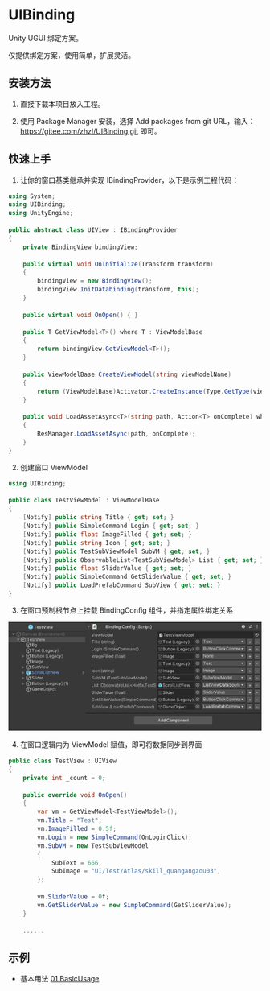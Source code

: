 # UIBinding

Unity UGUI 绑定方案。

仅提供绑定方案，使用简单，扩展灵活。

## 安装方法

1. 直接下载本项目放入工程。

2. 使用 Package Manager 安装，选择 Add packages from git URL，输入：https://gitee.com/zhzl/UIBinding.git 即可。

## 快速上手

1. 让你的窗口基类继承并实现 IBindingProvider，以下是示例工程代码：

``` csharp
using System;
using UIBinding;
using UnityEngine;

public abstract class UIView : IBindingProvider
{
    private BindingView bindingView;

    public virtual void OnInitialize(Transform transform)
    {
        bindingView = new BindingView();
        bindingView.InitDatabinding(transform, this);
    }

    public virtual void OnOpen() { }

    public T GetViewModel<T>() where T : ViewModelBase
    {
        return bindingView.GetViewModel<T>();
    }

    public ViewModelBase CreateViewModel(string viewModelName)
    {
        return (ViewModelBase)Activator.CreateInstance(Type.GetType(viewModelName));
    }

    public void LoadAssetAsync<T>(string path, Action<T> onComplete) where T : UnityEngine.Object
    {
        ResManager.LoadAssetAsync(path, onComplete);
    }
}

```

2. 创建窗口 ViewModel

``` csharp
using UIBinding;

public class TestViewModel : ViewModelBase
{
    [Notify] public string Title { get; set; }
    [Notify] public SimpleCommand Login { get; set; }
    [Notify] public float ImageFilled { get; set; }
    [Notify] public string Icon { get; set; }
    [Notify] public TestSubViewModel SubVM { get; set; }
    [Notify] public ObservableList<TestSubViewModel> List { get; set; }
    [Notify] public float SliderValue { get; set; }
    [Notify] public SimpleCommand GetSliderValue { get; set; }
    [Notify] public LoadPrefabCommand SubView { get; set; }
}
```

3. 在窗口预制根节点上挂载 BindingConfig 组件，并指定属性绑定关系

![](Docs/imgs/001.png)

4. 在窗口逻辑内为 ViewModel 赋值，即可将数据同步到界面

``` csharp
public class TestView : UIView
{
    private int _count = 0;

    public override void OnOpen()
    {
        var vm = GetViewModel<TestViewModel>();
        vm.Title = "Test";
        vm.ImageFilled = 0.5f;
        vm.Login = new SimpleCommand(OnLoginClick);
        vm.SubVM = new TestSubViewModel
        {
            SubText = 666,
            SubImage = "UI/Test/Atlas/skill_quangangzou03",
        };

        vm.SliderValue = 0f;
        vm.GetSliderValue = new SimpleCommand(GetSliderValue);
    }

    ......
```

## 示例

* 基本用法 [01.BasicUsage](./Examples/01.BasicUsage)